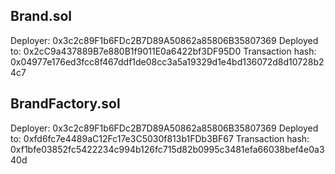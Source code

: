 ## Brand.sol
Deployer: 0x3c2c89F1b6FDc2B7D89A50862a85806B35807369
Deployed to: 0x2cC9a437889B7e880B1f9011E0a6422bf3DF95D0
Transaction hash: 0x04977e176ed3fcc8f467ddf1de08cc3a5a19329d1e4bd136072d8d10728b24c7

## BrandFactory.sol
Deployer: 0x3c2c89F1b6FDc2B7D89A50862a85806B35807369
Deployed to: 0xfd6fc7e4489aC12Fc17e3C5030f813b1FDb3BF67
Transaction hash: 0xf1bfe03852fc5422234c994b126fc715d82b0995c3481efa66038bef4e0a340d